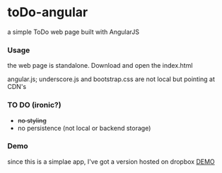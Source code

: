 # toDo-angular


a simple ToDo web page built with AngularJS

### Usage

the web page is standalone.  Download and open the index.html

angular.js; underscore.js and bootstrap.css are not local but pointing at CDN's

### TO DO (ironic?)

- ~~no styling~~
- no persistence (not local or backend storage)

### Demo

since this is a  simplae app, I've got a version hosted on dropbox
[DEMO](https://dl.dropboxusercontent.com/u/3967166/ng/todo1/index.html)
